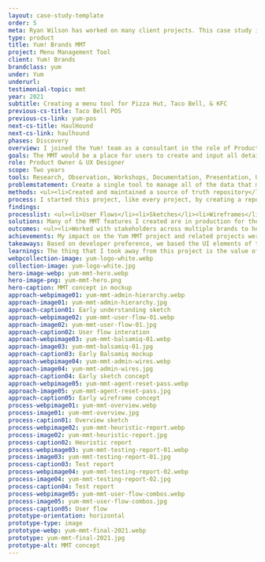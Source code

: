 ```yaml
---
layout: case-study-template
order: 5
meta: Ryan Wilson has worked on many client projects. This case study is an example of some of the excellent product design work he could do on your project.
type: product
title: Yum! Brands MMT
project: Menu Management Tool
client: Yum! Brands
brandclass: yum
under: Yum
underurl: 
testimonial-topic: mmt
year: 2021
subtitle: Creating a menu tool for Pizza Hut, Taco Bell, & KFC
previous-cs-title: Taco Bell POS
previous-cs-link: yum-pos
next-cs-title: HaulHound
next-cs-link: haulhound
phases: Discovery
overview: I joined the Yum! team as a consultant in the role of Product Owner and UX Specialist for an enterprise menu management tool (MMT). The MMT's purpose is to create products, pricing, taxes, store information, combo deals, and more for the Yum! Brands Taco Bell, KFC, and Pizza Hut.<br> <br>Each of the brands, Taco Bell, Pizza Hut, and KFC had its own legacy MMTs, glossaries, and processes for updating data. It was essential to observe and research how each brand was accomplishing tasks, listen to users' and multiple stakeholders' needs, and recommend solutions that work across all brands.
goals: The MMT would be a place for users to create and input all details necessary for a fully functional store and would eventually be a single-source product for many different user types. Each user type would have its purposes and tasks within the product. All of the data within the MMT would feed into brand applications and eCommerce solutions like KFC.com to supply product details, store hours, product information, and pricing by location. This data would flow to stores for back-of-house and <a href="">point of sale systems</a>.
role: Product Owner & UX Designer
scope: Two years
tools: Research, Observation, Workshops, Documentation, Presentation, User Testing, Sketching, Figma, Axure, Zeplin
problemstatement: Create a single tool to manage all of the data that make up products, menus, discounts, pricing, taxes, store information, customer support, etc. for all US KFC, Pizza Hut, and Taco Bell locations. In later phases, the MMT will be rolled out internationally.
methods: <ul><li>Created and maintained a source of truth repository</li><li>Captured a cross-brand project glossary</li><li>Hosted workshops with stakeholders and brand representatives</li><li>Performed cross-brand user observations</li><li>Developed personas</li><li>Wrote scenarios and user testing plans</li><li>Wrote user stories</li><li>Created heuristics and usability review reporting</li><li>Developed the initial design system and implemented patterns</li><li>Helped with scrum, sprint planning, and establish timelines</li><li>Communicates the direction of the product</li><li>Outlined requirements for features, interactions, and refinements</li><li>Vetted concepts with developers</li><li>Planned and performed user testing</li><li>Supported onboarding of new team members</li></ul>
process: I started this project, like every project, by creating a repository where all documentation will live. There was a lot of information to capture, refine, and establish an understanding of. There were four existing products to review and refine into a single product. I started by familiarizing myself with all of the different MMTs currently in use by Yum! And the brands. I met with and observed our initial primary user focus, Data Managers. I watched multiple Data Managers for each of the brands step through their workflow, asking for clarification as needed. These observations helped to call out pain points and issues around all four systems.<br> <br>There would be a lot of effort towards modernizing, simplifying, and streamlining flows and processes. I developed a persona deck representing this product's wide range of users. I wrote user stories, groomed tickets with the business analyst, and helped research and define how features would work within the MMT. I created and refined used flows and worked with devs to vet concepts to align on "when" and "how" to build features.<br> <br>I ran workshops with stakeholders from Yum! and the three brands. I collaborated with stakeholders and other POs to create and align project timelines. The focus of my work was to define requirements and conceptualize a single product that would accommodate the needs of multiple users and different use cases, satisfy the needs of all of the brands, and support the implementation of the product.<br> <br>I helped align expectations for my team and across pods. I called out gaps and helped format sprint planning. I worked with the team, stakeholders, and other POs to drive goals, set feature timelines, and outline requirements for features, interactions, and refinements.<br> <br>Using Material UI as our library, I developed common UI patterns and created wireframes for developers to reference and build from. I planned, performed, and reported on user testing. And I QA'd builds to ensure that the proposed designs were implemented as expected.
findings: 
processlist: <ul><li>User Flows</li><li>Sketches</li><li>Wireframes</li><li>Design System</li><li>Mockups</li><li>Prototypes</li><li>User Testing</li><li>Iteration & Refinement</li></ul>
solutions: Many of the MMT features I created are in production for the three brands and have solved the goals of simplifying a previously complex process, reducing team member onboarding time, and unifying the process across brands. The product continues to scale with the needs of the stakeholders and users.
outcomes: <ul><li>Worked with stakeholders across multiple brands to help to define feature timelines for the MMT product</li><li>Created documentation to live as a central source of truth and support project onboarding</li><li>Defined initial interface patterns for MMT product</li><li>Assisted in sprint planning, writing user stories, and pulling together resources for issues</li><li>Worked alongside stakeholders, BA’s, Tech Leads, POs, and Developers to define and align project needs</li><li>Researched, ideated, and iterated through features with stakeholders, vetted with developers and users</li><li>Developed concepts for the complex Tax Logic Builder feature</li>Helped to build & mentor Yum.dev’s UX team<li>Helped Bitovi create a lasting relationship with Yum</li></ul>
achievements: My impact on the Yum MMT project and related projects were numerous. I helped major brands to come together to speak the same language and agree on adopting new and improved processes for maintaining their menus, products, pricing, store information, and customer service support that will continue to function and grow into the future.<br> <br><ul><li>I helped to imagine a single-source product for all brands to update menus, products, deals, coupons, store details, and depletion information</li> <li>I defined and improved user flows through the system</li> <li>I helped to create a single location for cross-brand customer support</li></ul>
takeaways: Based on developer preference, we based the UI elements of the product on the Material UI package. Material UI is fine, but I feel that our pattern design was limited. If I could do this again, I would have recommended using TailwindCSS. Tailwind would have provided more flexibility in our patterns and design elements over time.
learnings: The thing that I took away from this project is the value of living in a state of uncertainty. This project was massive, and there was lots of information to capture, understand, and organize. Connections between concepts were not always apparent in the short term.<br> <br>In my career, I've frequently had stakeholders tell me that their product "was for everyone." The Yum! MMT was the first project where I can recall that being true. It was essential to understand all potential user types, the tasks they would perform, and what interaction patterns are available across each scenario. Having an organized design system was necessary to align the team on solutions.
webpcollection-image: yum-logo-white.webp
collection-image: yum-logo-white.jpg
hero-image-webp: yum-mmt-hero.webp
hero-image-png: yum-mmt-hero.png
hero-caption: MMT concept in mockup
approach-webpimage01: yum-mmt-admin-hierarchy.webp
approach-image01: yum-mmt-admin-hierarchy.jpg
approach-caption01: Early understanding sketch
approach-webpimage02: yum-mmt-user-flow-01.webp
approach-image02: yum-mmt-user-flow-01.jpg
approach-caption02: User flow interation
approach-webpimage03: yum-mmt-balsamiq-01.webp
approach-image03: yum-mmt-balsamiq-01.jpg
approach-caption03: Early Balsamiq mockup
approach-webpimage04: yum-mmt-admin-wires.webp
approach-image04: yum-mmt-admin-wires.jpg
approach-caption04: Early sketch concept
approach-webpimage05: yum-mmt-agent-reset-pass.webp
approach-image05: yum-mmt-agent-reset-pass.jpg
approach-caption05: Early wireframe concept
process-webpimage01: yum-mmt-overview.webp
process-image01: yum-mmt-overview.jpg
process-caption01: Overview sketch
process-webpimage02: yum-mmt-heuristic-report.webp
process-image02: yum-mmt-heuristic-report.jpg
process-caption02: Heuristic report
process-webpimage03: yum-mmt-testing-report-01.webp
process-image03: yum-mmt-testing-report-01.jpg
process-caption03: Test report
process-webpimage04: yum-mmt-testing-report-02.webp
process-image04: yum-mmt-testing-report-02.jpg
process-caption04: Test report
process-webpimage05: yum-mmt-user-flow-combos.webp
process-image05: yum-mmt-user-flow-combos.jpg
process-caption05: User flow
prototype-orientation: horizontal
prototype-type: image
prototype-webp: yum-mmt-final-2021.webp
prototype: yum-mmt-final-2021.jpg
prototype-alt: MMT concept
---
```

